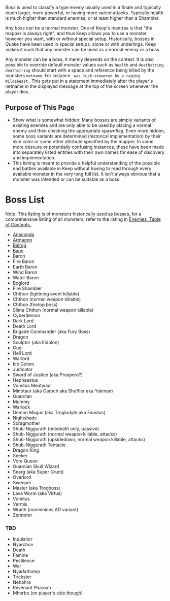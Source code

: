 _Boss_ is used to classify a type enemy usually used in a finale and typically much larger, more powerful, or having more varied attacks.  Typically health is much higher than standard enemies, or at least higher than a Shambler.

Any boss can be a normal monster.  One of Keep's mantras is that "the mapper is always right", and thus Keep allows you to use a monster however you want, with or without special setup. 
 Historically, bosses in Quake have been used in special setups, alone or with underlings.  Keep makes it such that any monster can be used as a normal enemy or a boss.

Any monster can be a boss, it merely depends on the context. It is also possible to override default monster values such as `health` and `deathstring`.  `deathstring` should start with a space and reference being killed by the monsters `netname`.  For instance ` was tusk-skewered by a raging Wildebeast.`  This gets put in a statement immediately after the player's netname in the displayed message at the top of the screen whenever the player dies.

## Purpose of This Page
* Show what is somewhat hidden: Many bosses are simply variants of existing enemies and are only able to be used by placing a normal enemy and then checking the appropriate spawnflag.  Even more hidden, some boss variants are determined (historical implementation) by their skin color or some other attribute specified by the mapper.  In some more obscure or potentially confusing instances, these have been made into separately listed entities with their own names for ease of discovery and implementation.
* This listing is meant to provide a helpful understanding of the possible end battles available in Keep without having to read through every available monster in the very long full list.  It isn't always obvious that a monster was intended or can be suitable as a boss.

# Boss List
Note: This listing is of monsters historically used as bosses, for a comprehensive listing of all monsters, refer to the listing in [Enemies, Table of Contents.](https://github.com/JosiahJack/KeepModReadme/wiki/2.0-Enemies/#Table-of-contents)
* [Anaconda](https://github.com/JosiahJack/KeepModReadme/wiki/monster_anac)
* [Armagon](https://github.com/JosiahJack/KeepModReadme/wiki/monster_armagon)
* [Balrog](https://github.com/JosiahJack/KeepModReadme/wiki/monster_balrog)
* [Bane](https://github.com/JosiahJack/KeepModReadme/wiki/monster_bane)
* Baron
* Fire Baron
* Earth Baron
* Wind Baron
* Water Baron
* Boglord
* Fire Shambler
* Chthon (lightning event killable)
* Chthon (normal weapon killable)
* Chthon (firetop boss)
* Slime Chthon (normal weapon killable)
* Cyberdemon
* Dark Lord
* Death Lord
* Brigade Commander (aka Fury Boss)
* Dragon
* Sculptor (aka Eidolon)
* Gug
* Hell Lord
* Warlord
* Ice Golem
* Judicator
* Sword of Justice (aka Prospero?)
* Hephaestus
* Vomitus Meatwad
* Minotaur (aka Garoch aka Shuffler aka Yakman)
* Guardian
* Mummy
* Warlock
* Demon Magus (aka Troglodyte aka Faustus)
* Nightshade
* Scragmother
* Shub-Niggurath (teledeath only, passive)
* Shub-Niggurath (normal weapon killable, attacks)
* Shub-Niggurath (upsidedown, normal weapon killable, attacks)
* Shub-Niggurath Tentacle
* Dragon King
* Seeker
* Vore Queen
* Guardian Skull Wizard
* Searg (aka Super Grunt)
* Overlord
* Sweeper
* Master (aka Trogboss)
* Lava Worm (aka Virtus)
* Vomitus
* Vermis
* Wraith (nonminions AD variant)
* Zerstorer

### TBD
* Inquisitor
* Nyarchon
* Death
* Famine
* Pestilence
* War
* Nyarlathotep
* Trickster
* Nehahra
* Revenant Pharoah
* Mhorbo (on player's side though)